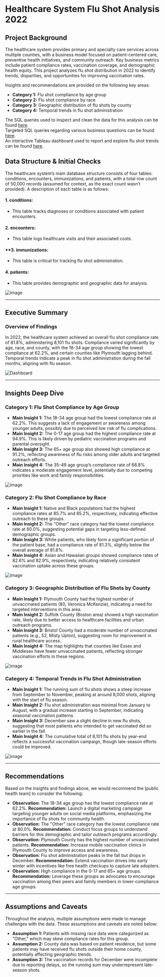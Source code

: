 # Healthcare System Flu Shot Analysis 2022

## Project Background

The healthcare system provides primary and specialty care services across multiple counties, with a business model focused on patient-centered care, preventive health initiatives, and community outreach. Key business metrics include patient compliance rates, vaccination coverage, and demographic health equity. This project analyzes flu shot distribution in 2022 to identify trends, disparities, and opportunities for improving vaccination rates.

Insights and recommendations are provided on the following key areas:

- **Category 1:** Flu shot compliance by age group  
- **Category 2:** Flu shot compliance by race  
- **Category 3:** Geographic distribution of flu shots by county  
- **Category 4:** Temporal trends in flu shot administration  

The SQL queries used to inspect and clean the data for this analysis can be found [here](#).  
Targeted SQL queries regarding various business questions can be found [here](#).  
An interactive Tableau dashboard used to report and explore flu shot trends can be found [here](#).

## Data Structure & Initial Checks
The healthcare system’s main database structure consists of four tables: conditions, encounters, immunizations, and patients, with a total row count of 50,000 records (assumed for context, as the exact count wasn’t provided). A description of each table is as follows:
#### **1. conditions:**
- This table tracks diagnoses or conditions associated with patient encounters.
  
#### **2. encounters:** 
- This table logs healthcare visits and their associated costs.
  
#### **3. immunizations:
- This table is critical for tracking flu shot administration.
  
#### **4. patients:**
- This table provides demographic and geographic data for analysis.

![image](https://github.com/user-attachments/assets/f589cbed-ae73-48e6-94cb-ccaff5de9385)

---

## Executive Summary

### Overview of Findings

In 2022, the healthcare system achieved an overall flu shot compliance rate of 81.8%, administering 8,101 flu shots. Compliance varied significantly by age, race, and county, with the 18-34 age group showing the lowest compliance at 62.2%, and certain counties like Plymouth lagging behind. Temporal trends indicate a peak in flu shot administration during the fall months, aligning with flu season.

![Dashboard](https://github.com/user-attachments/assets/ffb96b4e-537c-48bb-9bfe-3a8e69af0535)

---

## Insights Deep Dive

### Category 1: Flu Shot Compliance by Age Group

- **Main Insight 1:** The 18-34 age group had the lowest compliance rate at 62.2%. This suggests a lack of engagement or awareness among younger adults, possibly due to perceived low risk of flu complications.  
- **Main Insight 2:** The 0-17 age group had the highest compliance rate at 94.9%. This is likely driven by pediatric vaccination programs and parental oversight.  
- **Main Insight 3:** The 65+ age group also showed high compliance at 91.2%, reflecting awareness of flu risks among older adults and targeted outreach efforts.  
- **Main Insight 4:** The 35-49 age group’s compliance rate of 68.8% indicates a moderate engagement level, potentially due to competing priorities like work and family responsibilities.  

![image](https://github.com/user-attachments/assets/b4954305-1148-487f-860b-917f1ac55c37)

### Category 2: Flu Shot Compliance by Race

- **Main Insight 1:** Native and Black populations had the highest compliance rates at 85.7% and 85.2%, respectively, indicating effective outreach to these groups.  
- **Main Insight 2:** The "Other" race category had the lowest compliance rate at 80.0%, suggesting potential gaps in targeting less-defined demographic groups.  
- **Main Insight 3:** White patients, who likely form a significant portion of the patient base, had a compliance rate of 81.3%, slightly below the overall average of 81.8%.  
- **Main Insight 4:** Asian and Hawaiian groups showed compliance rates of 82.6% and 82.9%, respectively, indicating relatively consistent vaccination uptake across these groups.  

![image](https://github.com/user-attachments/assets/1d731c34-7e32-4c30-9f0a-1f3d7e80535a)

### Category 3: Geographic Distribution of Flu Shots by County

- **Main Insight 1:** Plymouth County had the highest number of unvaccinated patients (80, Veronica McKenzie), indicating a need for targeted interventions in this area.  
- **Main Insight 2:** Suffolk County (Boston area) showed a high vaccination rate, likely due to better access to healthcare facilities and urban outreach programs.  
- **Main Insight 3:** Bristol County had a moderate number of unvaccinated patients (e.g., 52, Misty Upton), suggesting room for improvement in rural healthcare access.  
- **Main Insight 4:** The map highlights that counties like Essex and Middlesex have fewer unvaccinated patients, reflecting stronger vaccination efforts in these regions.  

![image](https://github.com/user-attachments/assets/bd6150fc-5489-49cb-89ea-ce9666970d8b)

### Category 4: Temporal Trends in Flu Shot Administration

- **Main Insight 1:** The running sum of flu shots shows a steep increase from September to November, peaking at around 8,000 shots, aligning with the start of flu season.  
- **Main Insight 2:** Flu shot administration was minimal from January to August, with a gradual increase starting in September, indicating seasonal vaccination patterns.  
- **Main Insight 3:** December saw a slight decline in new flu shots, suggesting that most patients who intended to get vaccinated did so earlier in the fall.  
- **Main Insight 4:** The cumulative total of 8,101 flu shots by year-end reflects a successful vaccination campaign, though late-season efforts could be improved.  

![image](https://github.com/user-attachments/assets/e9ed4982-63bc-4a6f-9e48-20c8b78c0dcd)

---

## Recommendations

Based on the insights and findings above, we would recommend the [public health team] to consider the following:  

- **Observation:** The 18-34 age group has the lowest compliance rate at 62.2%. **Recommendation:** Launch a digital marketing campaign targeting younger adults on social media platforms, emphasizing the importance of flu shots for community health.  
- **Observation:** The "Other" race category has the lowest compliance rate at 80.0%. **Recommendation:** Conduct focus groups to understand barriers for this demographic and tailor outreach programs accordingly.  
- **Observation:** Plymouth County has the highest number of unvaccinated patients. **Recommendation:** Increase mobile vaccination clinics in Plymouth County to improve access and awareness.  
- **Observation:** Flu shot administration peaks in the fall but drops in December. **Recommendation:** Extend vaccination drives into early winter with incentives like free health checkups to capture late adopters.  
- **Observation:** High compliance in the 0-17 and 65+ age groups. **Recommendation:** Leverage these groups as advocates to encourage vaccination among their peers and family members in lower-compliance age groups.  

---

## Assumptions and Caveats

Throughout the analysis, multiple assumptions were made to manage challenges with the data. These assumptions and caveats are noted below:  

- **Assumption 1:** Patients with missing race data were categorized as "Other," which may skew compliance rates for this group.  
- **Assumption 2:** County data was based on patient residence, but some patients may have received flu shots outside their home county, potentially affecting geographic trends.  
- **Assumption 3:** The vaccination records for December were incomplete due to reporting delays, so the running sum may underrepresent late-season shots.
